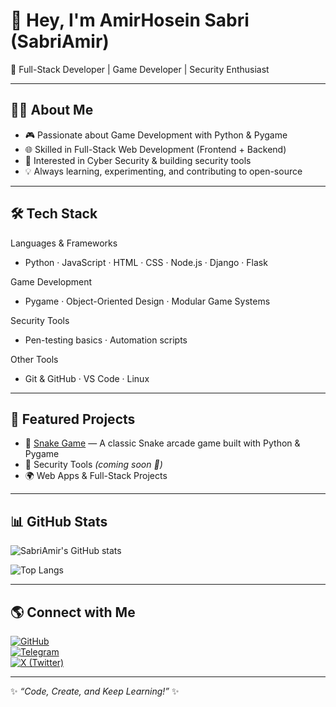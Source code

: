 # 👋 Hey, I'm AmirHosein Sabri (SabriAmir)

🚀 Full-Stack Developer | Game Developer | Security Enthusiast

---

## 🧑‍💻 About Me
- 🎮 Passionate about Game Development with Python & Pygame  
- 🌐 Skilled in Full-Stack Web Development (Frontend + Backend)  
- 🔐 Interested in Cyber Security & building security tools  
- 💡 Always learning, experimenting, and contributing to open-source  

---

## 🛠 Tech Stack

Languages & Frameworks
- Python · JavaScript · HTML · CSS · Node.js · Django · Flask  

Game Development
- Pygame · Object-Oriented Design · Modular Game Systems  

Security Tools
- Pen-testing basics · Automation scripts  

Other Tools
- Git & GitHub · VS Code · Linux  

---

## 📂 Featured Projects
- 🐍 [Snake Game](https://github.com/SabriAmir/Snake-game) — A classic Snake arcade game built with Python & Pygame  
- 🔧 Security Tools *(coming soon 🚀)*  
- 🌍 Web Apps & Full-Stack Projects  

---

## 📊 GitHub Stats

![SabriAmir's GitHub stats](https://github-readme-stats.vercel.app/api?username=SabriAmir&show_icons=true&theme=tokyonight)  

![Top Langs](https://github-readme-stats.vercel.app/api/top-langs/?username=SabriAmir&layout=compact&theme=tokyonight)

---

## 🌎 Connect with Me

[![GitHub](https://img.shields.io/badge/GitHub-SabriAmir-181717?style=flat-square&logo=github)](https://github.com/SabriAmir)  
[![Telegram](https://img.shields.io/badge/Telegram-SabriAmir-0088CC?style=flat-square&logo=telegram)](https://t.me/SabriAmir)  
[![X (Twitter)](https://img.shields.io/badge/X-@SabriOfficial__-000000?style=flat-square&logo=x)](https://twitter.com/SabriOfficial_)  

---
✨ _“Code, Create, and Keep Learning!”_ ✨
<!--
**SabriAmir/SabriAmir** is a ✨ _special_ ✨ repository because its `README.md` (this file) appears on your GitHub profile.

Here are some ideas to get you started:

- 🔭 I’m currently working on ...
- 🌱 I’m currently learning ...
- 👯 I’m looking to collaborate on ...
- 🤔 I’m looking for help with ...
- 💬 Ask me about ...
- 📫 How to reach me: ...
- 😄 Pronouns: ...
- ⚡ Fun fact: ...
-->
